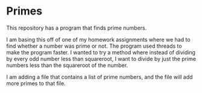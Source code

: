 Primes
======

This repository has a program that finds prime numbers.

I am basing this off of one of my homework assignments where we had to find whether a number was prime or not.  The program used threads to make the program faster.  I wanted to try a method where instead of dividing by every odd number less than squareroot, I want to divide by just the prime numbers less than the squareroot of the number.

I am adding a file that contains a list of prime numbers, and the file will add more primes to that file.
